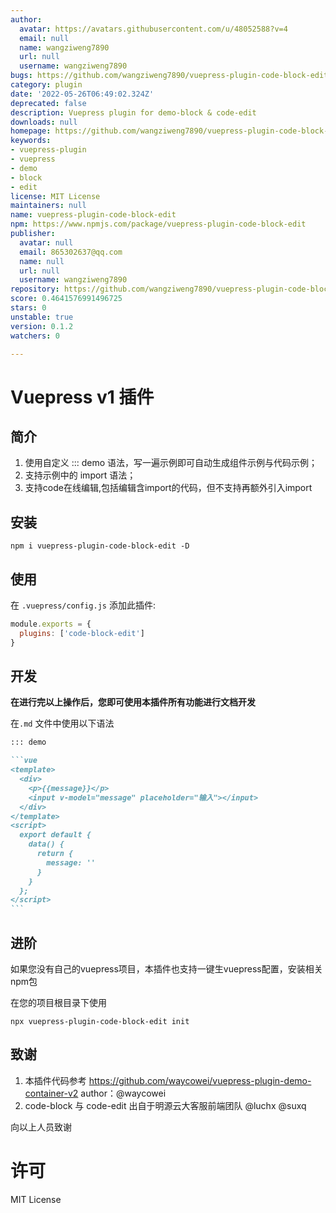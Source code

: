 ```yaml
---
author:
  avatar: https://avatars.githubusercontent.com/u/48052588?v=4
  email: null
  name: wangziweng7890
  url: null
  username: wangziweng7890
bugs: https://github.com/wangziweng7890/vuepress-plugin-code-block-edit/issues
category: plugin
date: '2022-05-26T06:49:02.324Z'
deprecated: false
description: Vuepress plugin for demo-block & code-edit
downloads: null
homepage: https://github.com/wangziweng7890/vuepress-plugin-code-block-edit#readme
keywords:
- vuepress-plugin
- vuepress
- demo
- block
- edit
license: MIT License
maintainers: null
name: vuepress-plugin-code-block-edit
npm: https://www.npmjs.com/package/vuepress-plugin-code-block-edit
publisher:
  avatar: null
  email: 865302637@qq.com
  name: null
  url: null
  username: wangziweng7890
repository: https://github.com/wangziweng7890/vuepress-plugin-code-block-edit
score: 0.4641576991496725
stars: 0
unstable: true
version: 0.1.2
watchers: 0

---
```


# Vuepress v1 插件

## 简介

1. 使用自定义 ::: demo 语法，写一遍示例即可自动生成组件示例与代码示例；
2. 支持示例中的 import 语法；
3. 支持code在线编辑,包括编辑含import的代码，但不支持再额外引入import

## 安装

```shell
npm i vuepress-plugin-code-block-edit -D
```

## 使用

在 `.vuepress/config.js`  添加此插件:

```js
module.exports = {
  plugins: ['code-block-edit']
}
```

## 开发

**在进行完以上操作后，您即可使用本插件所有功能进行文档开发**

在`.md` 文件中使用以下语法

~~~markdown
::: demo

```vue
<template>
  <div>
    <p>{{message}}</p>
    <input v-model="message" placeholder="输入"></input>
  </div>
</template>
<script>
  export default {
    data() {
      return {
        message: ''
      }
    }
  };
</script>
```

~~~

## 进阶

如果您没有自己的vuepress项目，本插件也支持一键生vuepress配置，安装相关npm包

在您的项目根目录下使用

```
npx vuepress-plugin-code-block-edit init
```

## 致谢

1. 本插件代码参考 https://github.com/waycowei/vuepress-plugin-demo-container-v2 
   author：@waycowei
2. code-block 与 code-edit 出自于明源云大客服前端团队 @luchx @suxq

向以上人员致谢



# 许可

MIT License